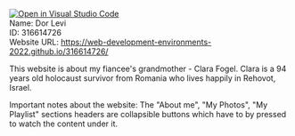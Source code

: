 [![Open in Visual Studio Code](https://classroom.github.com/assets/open-in-vscode-c66648af7eb3fe8bc4f294546bfd86ef473780cde1dea487d3c4ff354943c9ae.svg)](https://classroom.github.com/online_ide?assignment_repo_id=7678010&assignment_repo_type=AssignmentRepo)<br/>
Name: Dor Levi<br/>
ID: 316614726<br/>
Website URL: https://web-development-environments-2022.github.io/316614726/<br/>

This website is about my fiancee's grandmother - Clara Fogel.
Clara is a 94 years old holocaust survivor from Romania who lives happily in Rehovot, Israel.

Important notes about the website:
The "About me", "My Photos", "My Playlist" sections headers are collapsible buttons which have to by pressed to watch the content under it.

